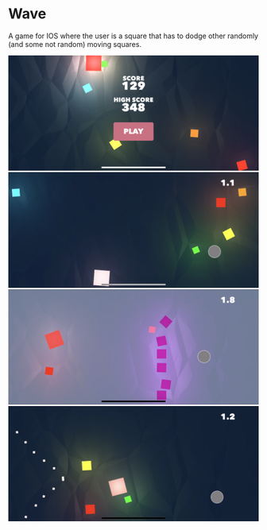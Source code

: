 # Wave
A game for IOS where the user is a square that has to dodge other randomly (and some not random) moving squares.

![Wave Screenshot](https://github.com/sachinkatyal1329/Wave/blob/master/Wave_screenshot.PNG)
![Wave Screenshot](https://github.com/sachinkatyal1329/Wave/blob/master/Wave_screenshot_1.PNG)
![Wave Screenshot](https://github.com/sachinkatyal1329/Wave/blob/master/Wave_screenshot_2.PNG)
![Wave Screenshot](https://github.com/sachinkatyal1329/Wave/blob/master/Wave_screenshot_3.PNG)

